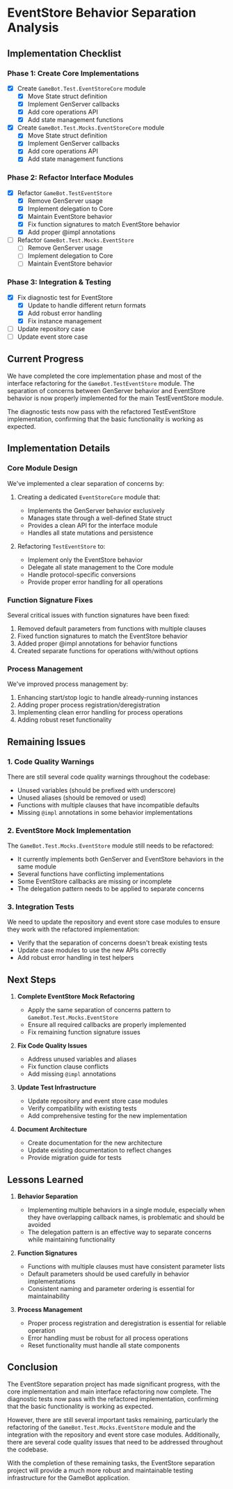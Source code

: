 # EventStore Behavior Separation Analysis

## Implementation Checklist

### Phase 1: Create Core Implementations
- [x] Create `GameBot.Test.EventStoreCore` module
  - [x] Move State struct definition
  - [x] Implement GenServer callbacks
  - [x] Add core operations API
  - [x] Add state management functions
- [x] Create `GameBot.Test.Mocks.EventStoreCore` module
  - [x] Move State struct definition
  - [x] Implement GenServer callbacks 
  - [x] Add core operations API
  - [x] Add state management functions

### Phase 2: Refactor Interface Modules
- [x] Refactor `GameBot.TestEventStore`
  - [x] Remove GenServer usage
  - [x] Implement delegation to Core
  - [x] Maintain EventStore behavior
  - [x] Fix function signatures to match EventStore behavior
  - [x] Add proper @impl annotations
- [ ] Refactor `GameBot.Test.Mocks.EventStore`
  - [ ] Remove GenServer usage
  - [ ] Implement delegation to Core
  - [ ] Maintain EventStore behavior

### Phase 3: Integration & Testing
- [x] Fix diagnostic test for EventStore
  - [x] Update to handle different return formats
  - [x] Add robust error handling
  - [x] Fix instance management
- [ ] Update repository case
- [ ] Update event store case

## Current Progress

We have completed the core implementation phase and most of the interface refactoring for the `GameBot.TestEventStore` module. The separation of concerns between GenServer behavior and EventStore behavior is now properly implemented for the main TestEventStore module.

The diagnostic tests now pass with the refactored TestEventStore implementation, confirming that the basic functionality is working as expected.

## Implementation Details

### Core Module Design

We've implemented a clear separation of concerns by:

1. Creating a dedicated `EventStoreCore` module that:
   - Implements the GenServer behavior exclusively
   - Manages state through a well-defined State struct
   - Provides a clean API for the interface module
   - Handles all state mutations and persistence

2. Refactoring `TestEventStore` to:
   - Implement only the EventStore behavior
   - Delegate all state management to the Core module
   - Handle protocol-specific conversions
   - Provide proper error handling for all operations

### Function Signature Fixes

Several critical issues with function signatures have been fixed:

1. Removed default parameters from functions with multiple clauses
2. Fixed function signatures to match the EventStore behavior
3. Added proper @impl annotations for behavior functions
4. Created separate functions for operations with/without options

### Process Management

We've improved process management by:

1. Enhancing start/stop logic to handle already-running instances
2. Adding proper process registration/deregistration
3. Implementing clean error handling for process operations
4. Adding robust reset functionality

## Remaining Issues

### 1. Code Quality Warnings

There are still several code quality warnings throughout the codebase:

- Unused variables (should be prefixed with underscore)
- Unused aliases (should be removed or used)
- Functions with multiple clauses that have incompatible defaults
- Missing `@impl` annotations in some behavior implementations

### 2. EventStore Mock Implementation

The `GameBot.Test.Mocks.EventStore` module still needs to be refactored:

- It currently implements both GenServer and EventStore behaviors in the same module
- Several functions have conflicting implementations
- Some EventStore callbacks are missing or incomplete
- The delegation pattern needs to be applied to separate concerns

### 3. Integration Tests

We need to update the repository and event store case modules to ensure they work with the refactored implementation:

- Verify that the separation of concerns doesn't break existing tests
- Update case modules to use the new APIs correctly
- Add robust error handling in test helpers

## Next Steps

1. **Complete EventStore Mock Refactoring**
   - Apply the same separation of concerns pattern to `GameBot.Test.Mocks.EventStore`
   - Ensure all required callbacks are properly implemented
   - Fix remaining function signature issues

2. **Fix Code Quality Issues**
   - Address unused variables and aliases
   - Fix function clause conflicts
   - Add missing `@impl` annotations

3. **Update Test Infrastructure**
   - Update repository and event store case modules
   - Verify compatibility with existing tests
   - Add comprehensive testing for the new implementation

4. **Document Architecture**
   - Create documentation for the new architecture
   - Update existing documentation to reflect changes
   - Provide migration guide for tests

## Lessons Learned

1. **Behavior Separation**
   - Implementing multiple behaviors in a single module, especially when they have overlapping callback names, is problematic and should be avoided
   - The delegation pattern is an effective way to separate concerns while maintaining functionality

2. **Function Signatures**
   - Functions with multiple clauses must have consistent parameter lists
   - Default parameters should be used carefully in behavior implementations
   - Consistent naming and parameter ordering is essential for maintainability

3. **Process Management**
   - Proper process registration and deregistration is essential for reliable operation
   - Error handling must be robust for all process operations
   - Reset functionality must handle all state components

## Conclusion

The EventStore separation project has made significant progress, with the core implementation and main interface refactoring now complete. The diagnostic tests now pass with the refactored implementation, confirming that the basic functionality is working as expected.

However, there are still several important tasks remaining, particularly the refactoring of the `GameBot.Test.Mocks.EventStore` module and the integration with the repository and event store case modules. Additionally, there are several code quality issues that need to be addressed throughout the codebase.

With the completion of these remaining tasks, the EventStore separation project will provide a much more robust and maintainable testing infrastructure for the GameBot application. 